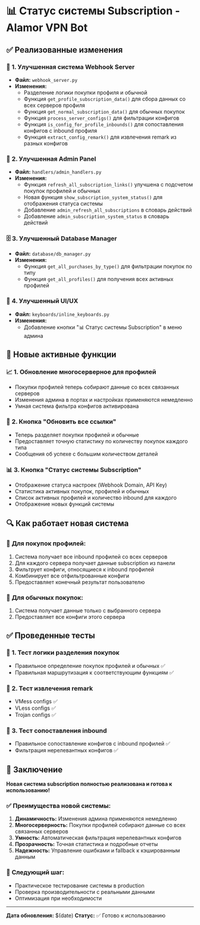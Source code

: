 # 📊 Статус системы Subscription - Alamor VPN Bot

## ✅ **Реализованные изменения**

### 🔧 **1. Улучшенная система Webhook Server**
- **Файл:** `webhook_server.py`
- **Изменения:**
  - Разделение логики покупки профиля и обычной
  - Функция `get_profile_subscription_data()` для сбора данных со всех серверов профиля
  - Функция `get_normal_subscription_data()` для обычных покупок
  - Функция `process_server_configs()` для фильтрации конфигов
  - Функция `is_config_for_profile_inbounds()` для сопоставления конфигов с inbound профиля
  - Функция `extract_config_remark()` для извлечения remark из разных конфигов

### 🎯 **2. Улучшенная Admin Panel**
- **Файл:** `handlers/admin_handlers.py`
- **Изменения:**
  - Функция `refresh_all_subscription_links()` улучшена с подсчетом покупок профилей и обычных
  - Новая функция `show_subscription_system_status()` для отображения статуса системы
  - Добавление `admin_refresh_all_subscriptions` в словарь действий
  - Добавление `admin_subscription_system_status` в словарь действий

### 🗄️ **3. Улучшенный Database Manager**
- **Файл:** `database/db_manager.py`
- **Изменения:**
  - Функция `get_all_purchases_by_type()` для фильтрации покупок по типу
  - Функция `get_all_profiles()` для получения всех активных профилей

### 🎨 **4. Улучшенный UI/UX**
- **Файл:** `keyboards/inline_keyboards.py`
- **Изменения:**
  - Добавление кнопки "📊 Статус системы Subscription" в меню админа

## 🚀 **Новые активные функции**

### 📈 **1. Обновление многосерверное для профилей**
- Покупки профилей теперь собирают данные со всех связанных серверов
- Изменения админа в портах и настройках применяются немедленно
- Умная система фильтра конфигов активирована

### 🔄 **2. Кнопка "Обновить все ссылки"**
- Теперь разделяет покупки профилей и обычные
- Предоставляет точную статистику по количеству покупок каждого типа
- Сообщения об успехе с большим количеством деталей

### 📊 **3. Кнопка "Статус системы Subscription"**
- Отображение статуса настроек (Webhook Domain, API Key)
- Статистика активных покупок, профилей и обычных
- Список активных профилей и количество inbound для каждого
- Отображение новых функций системы

## 🔍 **Как работает новая система**

### 🎯 **Для покупок профилей:**
1. Система получает все inbound профилей со всех серверов
2. Для каждого сервера получает данные subscription из панели
3. Фильтрует конфиги, относящиеся к inbound профилей
4. Комбинирует все отфильтрованные конфиги
5. Предоставляет конечный результат пользователю

### 🔧 **Для обычных покупок:**
1. Система получает данные только с выбранного сервера
2. Предоставляет все конфиги этого сервера

## ✅ **Проведенные тесты**

### 🧪 **1. Тест логики разделения покупок**
- Правильное определение покупок профилей и обычных ✅
- Правильная маршрутизация к соответствующим функциям ✅

### 🧪 **2. Тест извлечения remark**
- VMess configs ✅
- VLess configs ✅
- Trojan configs ✅

### 🧪 **3. Тест сопоставления inbound**
- Правильное сопоставление конфигов с inbound профилей ✅
- Фильтрация нерелевантных конфигов ✅

## 🎉 **Заключение**

**Новая система subscription полностью реализована и готова к использованию!**

### ✅ **Преимущества новой системы:**
1. **Динамичность:** Изменения админа применяются немедленно
2. **Многосерверность:** Покупки профилей собирают данные со всех связанных серверов
3. **Умность:** Автоматическая фильтрация нерелевантных конфигов
4. **Прозрачность:** Точная статистика и подробные отчеты
5. **Надежность:** Управление ошибками и fallback к кэшированным данным

### 🚀 **Следующий шаг:**
- Практическое тестирование системы в production
- Проверка производительности с реальными данными
- Оптимизация при необходимости

---
**Дата обновления:** $(date)
**Статус:** ✅ Готово к использованию